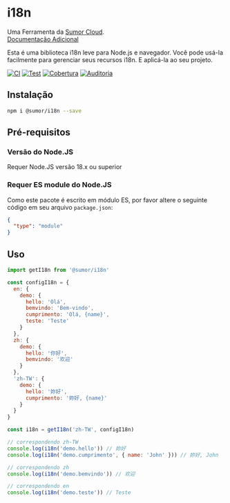 # i18n

Uma Ferramenta da [Sumor Cloud](https://sumor.cloud).  
[Documentação Adicional](https://sumor.cloud/i18n)

Esta é uma biblioteca i18n leve para Node.js e navegador.
Você pode usá-la facilmente para gerenciar seus recursos i18n.
E aplicá-la ao seu projeto.

[![CI](https://github.com/sumor-cloud/i18n/actions/workflows/ci.yml/badge.svg)](https://github.com/sumor-cloud/i18n/actions/workflows/ci.yml)
[![Test](https://github.com/sumor-cloud/i18n/actions/workflows/ut.yml/badge.svg)](https://github.com/sumor-cloud/i18n/actions/workflows/ut.yml)
[![Cobertura](https://github.com/sumor-cloud/i18n/actions/workflows/coverage.yml/badge.svg)](https://github.com/sumor-cloud/i18n/actions/workflows/coverage.yml)
[![Auditoria](https://github.com/sumor-cloud/i18n/actions/workflows/audit.yml/badge.svg)](https://github.com/sumor-cloud/i18n/actions/workflows/audit.yml)

## Instalação

```bash
npm i @sumor/i18n --save
```

## Pré-requisitos

### Versão do Node.JS

Requer Node.JS versão 18.x ou superior

### Requer ES module do Node.JS

Como este pacote é escrito em módulo ES,
por favor altere o seguinte código em seu arquivo `package.json`:

```json
{
  "type": "module"
}
```

## Uso

```javascript
import getI18n from '@sumor/i18n'

const configI18n = {
  en: {
    demo: {
      hello: 'Olá',
      bemvindo: 'Bem-vindo',
      cumprimento: 'Olá, {name}',
      teste: 'Teste'
    }
  },
  zh: {
    demo: {
      hello: '你好',
      bemvindo: '欢迎'
    }
  },
  'zh-TW': {
    demo: {
      hello: '妳好',
      cumprimento: '妳好, {name}'
    }
  }
}

const i18n = getI18n('zh-TW', configI18n)

// correspondendo zh-TW
console.log(i18n('demo.hello')) // 妳好
console.log(i18n('demo.cumprimento', { name: 'John' })) // 妳好, John

// correspondendo zh
console.log(i18n('demo.bemvindo')) // 欢迎

// correspondendo en
console.log(i18n('demo.teste')) // Teste
```
